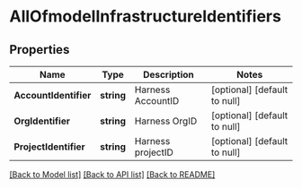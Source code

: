 # AllOfmodelInfrastructureIdentifiers

## Properties
Name | Type | Description | Notes
------------ | ------------- | ------------- | -------------
**AccountIdentifier** | **string** | Harness AccountID | [optional] [default to null]
**OrgIdentifier** | **string** | Harness OrgID | [optional] [default to null]
**ProjectIdentifier** | **string** | Harness projectID | [optional] [default to null]

[[Back to Model list]](../README.md#documentation-for-models) [[Back to API list]](../README.md#documentation-for-api-endpoints) [[Back to README]](../README.md)

